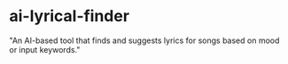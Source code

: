 # ai-lyrical-finder
"An AI-based tool that finds and suggests lyrics for songs based on mood or input keywords."
